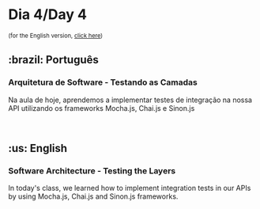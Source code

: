 # Dia 4/Day 4

<small>(for the English version, <a href="#en">click here</a>)</small>

<h2>:brazil: Português</h2>
<h3>Arquitetura de Software - Testando as Camadas</h3>
<p>Na aula de hoje, aprendemos a implementar testes de integração na nossa API utilizando os frameworks Mocha.js, Chai.js e Sinon.js</p>
<br>

<h2 id="en">:us: English</h2>
<h3>Software Architecture - Testing the Layers</h3>
<p>In today's class, we learned how to implement integration tests in our APIs by using Mocha.js, Chai.js and Sinon.js frameworks.</p>
